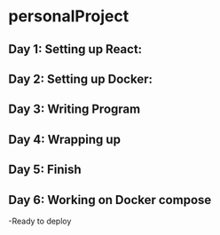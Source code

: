 # personalProject

## Day 1: Setting up React:

## Day 2: Setting up Docker:

## Day 3: Writing Program

## Day 4: Wrapping up

## Day 5: Finish
 
## Day 6: Working on Docker compose
-Ready to deploy
